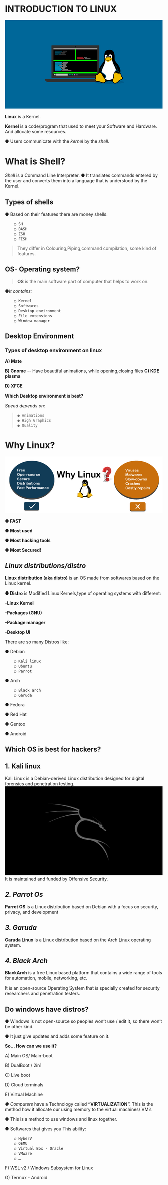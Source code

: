 # INTRODUCTION TO LINUX
![alt text](linux.png)

 
 **Linux** is a Kernel.

 **Kernel** is a code/program that used to meet your Software and Hardware. And allocate some resources.

 ● Users communicate with the *kernel* by the *shell*.

 # **What is Shell?**

*Shell*   is a Command Line Interpreter. 
 ● It translates commands entered by the user 
and converts them into a language that is understood by the Kernel.

 ## Types of shells
● Based on their features there are money shells.

        ○ SH
        ○ BASH
        ○ ZSH
        ○ FISH

> They differ in Colouring,Piping,command compilation, some kind of features.        

 ## OS- Operating system?
 > **OS** is  the main software part of computer that helps to work on.

●*It contains:*

        ○ Kernel
        ○ Softwares
        ○ Desktop environment
        ○ File extensions
        ○ Window manager

## Desktop Environment
### Types of desktop environment on linux
**A) Mate**

**B) Gnome**
-- Have beautiful animations, while opening,closing files
**C) KDE plasma**

**D) XFCE**

**Which Desktop environment is best?**

*Speed depends on:*

 >     ● Animations
 >     ● High Graphics
 >     ● Quality

# **Why Linux?**

![alt text](what-is-linux3.png)

**● FAST**

**● Most used**

**● Most hacking tools**

**● Most Secured!**


## *Linux distributions/distro*
 **Linux distribution (aka distro)** is an OS made from softwares based on the Linux kernel.

**● Distro** is Modified Linux Kernels,type of operating systems with different:

**-Linux Kernel**

**-Packages (GNU)**

**-Package manager**

**-Desktop UI**

There are so many Distros like:

● Debian

        ○ Kali linux
        ○ Ubuntu
        ○ Parrot
● Arch

        ○ Black arch
        ○ Garuda
● Fedora

● Red Hat

● Gentoo

● Android

## Which OS is best for hackers?
## **1. Kali linux**
Kali Linux is a Debian-derived Linux distribution designed for
digital forensics and penetration testing.
 ![alt text](images.png)
 It is maintained and funded by Offensive Security.


 ## *2. Parrot Os*
**Parrot OS** is a Linux distribution based on Debian with a focus on security, privacy, and development

## *3. Garuda*
**Garuda Linux** is a Linux distribution based on the Arch Linux operating
system.
## *4. Black Arch*
**BlackArch** is a free Linux based platform that contains a wide range of tools for automation, mobile, networking, etc.

 It is an open-source Operating System that is specially created for security researchers and penetration testers.

 ## Do windows have distros?
● Windows is not open-source so 
peoples won’t use / edit it, so there 
won’t be other kind.

● It just give updates and adds some 
feature on it.

**So… How can we use it?**

A) Main OS/ Main-boot

B) DualBoot / 2in1

C) Live boot

D) Cloud terminals

E) Virtual Machine


*● Computers* have a Technology called 
**“VIRTUALIZATION”.**
This is the 
method how it allocate our using 
memory to the virtual machines/ VM’s 

● This is a method to use windows and 
linux together.

● Softwares that gives you This ability:

        ○ HyberV
        ○ QEMU
        ○ Virtual Box - Oracle
        ○ VMware
        ○ …

F) WSL v2 / Windows Subsystem for Linux

G) Termux - Android